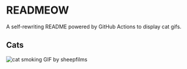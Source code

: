 # READMEOW

A self-rewriting README powered by GitHub Actions to display cat gifs.

## Cats

![cat smoking GIF by sheepfilms](https://media0.giphy.com/media/l0ExdMHUDKteztyfe/200.gif?cid=9acd02da3xnm74rsnus0p8gw6dtm84dfevcjdlap1p2t32lg&ep=v1_gifs_search&rid=200.gif&ct=g)
